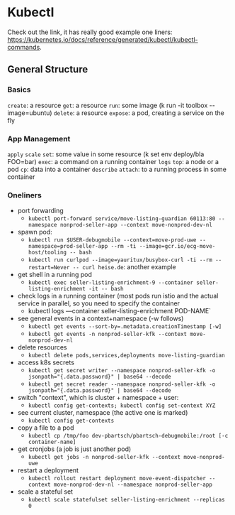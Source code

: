 # Kubectl

Check out the link, it has really good example one liners: <https://kubernetes.io/docs/reference/generated/kubectl/kubectl-commands>.

## General Structure

### Basics
`create`: a resource
`get`: a resource
`run`: some image (k run -it toolbox --image=ubuntu)
`delete`: a resource
`expose`: a pod, creating a service on the fly

### App Management
`apply`
`scale`
`set`: some value in some resource (k set env deploy/bla FOO=bar)
`exec`: a command on a running container
`logs`
`top`: a node or a pod
`cp`: data into a container
`describe`
`attach`: to a running process in some container

### Oneliners

* port forwarding
  * `kubectl port-forward service/move-listing-guardian 60113:80 --namespace nonprod-seller-app --context move-nonprod-dev-nl`
* spawn pod:
  * `kubectl run $USER-debugmobile --context=move-prod-uwe --namespace=prod-seller-app --rm -ti --image=gcr.io/ecg-move-host/tooling -- bash`
  * `kubectl run curlpod --image=yauritux/busybox-curl -ti --rm --restart=Never -- curl heise.de`: another example
* get shell in a running pod
  * `kubectl exec seller-listing-enrichment-9 --container seller-listing-enrichment -it -- bash`
* check logs in a running container (most pods run istio and the actual service in parallel, so you need to specify the container
  * kubectl logs —container seller-listing-enrichment POD-NAME`
* see general events in a context+namespace (-w follows)
  * `kubectl get events --sort-by=.metadata.creationTimestamp [-w]`
  * `kubectl get events -n nonprod-seller-kfk --context move-nonprod-dev-nl`
* delete resources
  * `kubectl delete pods,services,deployments move-listing-guardian`
* access k8s secrets
  * `kubectl get secret writer --namespace nonprod-seller-kfk -o jsonpath="{.data.password}" | base64 --decode`
  * `kubectl get secret reader --namespace nonprod-seller-kfk -o jsonpath="{.data.password}" | base64 --decode`
* switch "context", which is cluster + namespace + user:
  * `kubectl config get-contexts; kubectl config set-context XYZ`
* see current cluster, namespace (the active one is marked)
  * `kubectl config get-contexts`
* copy a file to a pod
  * `kubectl cp /tmp/foo dev-pbartsch/pbartsch-debugmobile:/root [-c container-name]`
* get cronjobs (a job is just another pod)
  * `kubectl get jobs -n nonprod-seller-kfk --context move-nonprod-uwe`
* restart a deployment
  * `kubectl rollout restart deployment move-event-dispatcher --context move-nonprod-dev-nl --namespace nonprod-seller-app`
* scale a stateful set
  * `kubectl scale statefulset seller-listing-enrichment --replicas 0`

